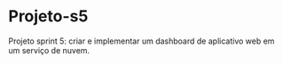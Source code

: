 # Projeto-s5
Projeto sprint 5: criar e implementar um dashboard de aplicativo web em um serviço de nuvem.
